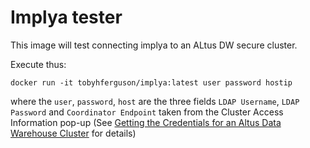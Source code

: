 # Implya tester

This image will test connecting implya to an ALtus DW secure cluster.

Execute thus:

```
docker run -it tobyhferguson/implya:latest user password hostip
```

where the `user`, `password`, `host` are the three fields `LDAP Username`, `LDAP Password` and `Coordinator Endpoint` taken from the Cluster Access Information pop-up (See [Getting the Credentials for an Altus Data Warehouse Cluster](https://www.cloudera.com/documentation/altus/topics/altdw_user_access.html#dw_get_cluster_credentials) for details)

